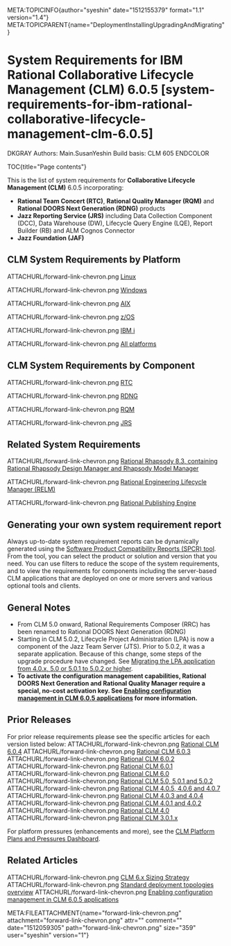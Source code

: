 META:TOPICINFO{author="syeshin" date="1512155379" format="1.1"
version="1.4"}
META:TOPICPARENT{name="DeploymentInstallingUpgradingAndMigrating"}

# System Requirements for IBM Rational Collaborative Lifecycle Management (CLM) 6.0.5 [system-requirements-for-ibm-rational-collaborative-lifecycle-management-clm-6.0.5]

DKGRAY Authors: Main.SusanYeshin Build basis: CLM 605 ENDCOLOR

TOC{title="Page contents"}

This is the list of system requirements for **Collaborative Lifecycle
Management (CLM)** 6.0.5 incorporating:

-   **Rational Team Concert (RTC)**, **Rational Quality Manager (RQM)**
    and **Rational DOORS Next Generation (RDNG)** products
-   **Jazz Reporting Service (JRS)** including Data Collection Component
    (DCC), Data Warehouse (DW), Lifecycle Query Engine (LQE), Report
    Builder (RB) and ALM Cognos Connector
-   **Jazz Foundation (JAF)**

## CLM System Requirements by Platform

ATTACHURL/forward-link-chevron.png
[Linux](https://www.ibm.com/software/reports/compatibility/clarity-reports/report/html/softwareReqsForProduct?deliverableId=94B835E06AFD11E78705946DB597279D&osPlatforms=Linux&duComponentIds=D006|D004|D005|D003|S002|S001&mandatoryCapIds=30|9|24|35|13|132|42|19|16|26|40&optionalCapIds=133|66|135|7|5|12|1|187|136|19|137|27|4)

ATTACHURL/forward-link-chevron.png
[Windows](https://www.ibm.com/software/reports/compatibility/clarity-reports/report/html/softwareReqsForProduct?deliverableId=94B835E06AFD11E78705946DB597279D&osPlatforms=Windows&duComponentIds=D006|D004|D005|D003|S002|S001&mandatoryCapIds=30|9|24|35|13|132|42|19|16|26|40&optionalCapIds=133|66|135|7|5|12|1|187|136|19|137|27|4)

ATTACHURL/forward-link-chevron.png
[AIX](https://www.ibm.com/software/reports/compatibility/clarity-reports/report/html/softwareReqsForProduct?deliverableId=94B835E06AFD11E78705946DB597279D&osPlatforms=AIX&duComponentIds=D006|D004|D005|D003|S002|S001&mandatoryCapIds=30|9|24|35|13|132|42|19|16|26|40&optionalCapIds=133|66|135|7|5|12|1|187|136|19|137|27|4)

ATTACHURL/forward-link-chevron.png
[z/OS](https://www.ibm.com/software/reports/compatibility/clarity-reports/report/html/softwareReqsForProduct?deliverableId=94B835E06AFD11E78705946DB597279D&osPlatforms=z/OS&duComponentIds=D006|D004|D005|D003|S002|S001&mandatoryCapIds=30|9|24|35|13|132|42|19|16|26|40&optionalCapIds=133|66|135|7|5|12|1|187|136|19|137|27|4)

ATTACHURL/forward-link-chevron.png [IBM
i](https://www.ibm.com/software/reports/compatibility/clarity-reports/report/html/softwareReqsForProduct?deliverableId=94B835E06AFD11E78705946DB597279D&osPlatforms=IBM20i&duComponentIds=D006|D004|D005|D003|S002|S001&mandatoryCapIds=30|9|24|35|13|132|42|19|16|26|40&optionalCapIds=133|66|135|7|5|12|1|187|136|19|137|27|4)

ATTACHURL/forward-link-chevron.png [All
platforms](https://www.ibm.com/software/reports/compatibility/clarity-reports/report/html/softwareReqsForProduct?deliverableId=94B835E06AFD11E78705946DB597279D&osPlatforms=AIX|IBM20i|Linux|Mac20OS|Windows|z/OS&duComponentIds=D006|D004|D005|D003|S002|S001&mandatoryCapIds=30|9|24|35|13|132|42|19|16|26|40&optionalCapIds=133|66|135|7|5|12|1|187|136|19|137|27|4)

## CLM System Requirements by Component

ATTACHURL/forward-link-chevron.png
[RTC](https://www.ibm.com/software/reports/compatibility/clarity-reports/report/html/softwareReqsForProduct?deliverableId=E817FFA06CA511E7BF7508284238FC1F&osPlatforms=AIX|IBM20i|Linux|Mac20OS|Windows|z/OS&duComponentIds=D003|D004|D006|D005|S002|S001&mandatoryCapIds=30|9|24|35|13|132|42|19|16|26|40&optionalCapIds=133|135|7|5|12|1|242|187|74|136|19|137|27|4|223)

ATTACHURL/forward-link-chevron.png
[RDNG](https://www.ibm.com/software/reports/compatibility/clarity-reports/report/html/softwareReqsForProduct?deliverableId=8F1CF980933511E7A1A213628837956C&osPlatforms=AIX|IBM20i|Linux|Mac20OS|Windows|z/OS&duComponentIds=D003|S002|S001&mandatoryCapIds=30|9|24|35|13|132|42|19|26|40&optionalCapIds=133|66|135|7|5|12|19|137|27|4)

ATTACHURL/forward-link-chevron.png
[RQM](https://www.ibm.com/software/reports/compatibility/clarity-reports/report/html/softwareReqsForProduct?deliverableId=B4D6CA40933311E7A1A213628837956C&osPlatforms=AIX|IBM20i|Linux|Mac20OS|Windows|z/OS&duComponentIds=D003|S002|S001&mandatoryCapIds=30|9|24|35|13|132|42|19|26|40&optionalCapIds=133|66|135|7|5|12|19|137|27|4)

ATTACHURL/forward-link-chevron.png
[JRS](https://www.ibm.com/software/reports/compatibility/clarity-reports/report/html/softwareReqsForProduct?deliverableId=990F7DD086A311E7A1A213628837956C&osPlatforms=AIX|IBM20i|Linux|Mac20OS|Windows|z/OS&duComponentIds=D003|S001|S004|S002|S005&mandatoryCapIds=30|9|24|35|13|25|26&optionalCapIds=5|242|188|19|137)

## Related System Requirements

ATTACHURL/forward-link-chevron.png [Rational Rhapsody 8.3, containing
Rational Rhapsody Design Manager and Rhapsody Model
Manager](https://www.ibm.com/software/reports/compatibility/clarity-reports/report/html/softwareReqsForProduct?deliverableId=F9F87B40911911E6A121FF7B62CD6B8A&osPlatforms=Linux|Windows&duComponentIds=D002|D005|D003|S001|S004&mandatoryCapIds=30|12|9|24|13|132|42|19|26&optionalCapIds=7|47|1|25|340|188|19)

ATTACHURL/forward-link-chevron.png [Rational Engineering Lifecycle
Manager
(RELM)](https://www.ibm.com/software/reports/compatibility/clarity-reports/report/html/softwareReqsForProduct?deliverableId=1924F69086A811E7B5CB91944BF3C9CF&osPlatforms=AIX|IBM20i|Linux|Mac20OS|Windows|z/OS&duComponentIds=D001|S002&mandatoryCapIds=30|9|24|35|13|25|42|26|40&optionalCapIds=7|22)

ATTACHURL/forward-link-chevron.png [Rational Publishing
Engine](https://www.ibm.com/software/reports/compatibility/clarity-reports/report/html/softwareReqsForProduct?deliverableId=417CD400791611E6865BC3F213DB63F7&osPlatforms=Linux|Windows&duComponentIds=D003|D002|S001|S004&mandatoryCapIds=30|9|24|13|132|42|26&optionalCapIds=125|22|186|223)

## Generating your own system requirement report

Always up-to-date system requirement reports can be dynamically
generated using the [Software Product Compatibility Reports (SPCR)
tool](http://www-969.ibm.com/software/reports/compatibility/clarity/index.html).
From the tool, you can select the product or solution and version that
you need. You can use filters to reduce the scope of the system
requirements, and to view the requirements for components including the
server-based CLM applications that are deployed on one or more servers
and various optional tools and clients.

## General Notes

-   From CLM 5.0 onward, Rational Requirements Composer (RRC) has been
    renamed to Rational DOORS Next Generation (RDNG)
-   Starting in CLM 5.0.2, Lifecycle Project Administration (LPA) is now
    a component of the Jazz Team Server (JTS). Prior to 5.0.2, it was a
    separate application. Because of this change, some steps of the
    upgrade procedure have changed. See [Migrating the LPA application
    from 4.0.x, 5.0 or 5.0.1 to 5.0.2 or
    higher](https://jazz.net/wiki/bin/view/Main/LifecycleProjectAdmin#Migrating_the_LPA_application_to).
-   **To activate the configuration management capabilities, Rational
    DOORS Next Generation and Rational Quality Manager require a
    special, no-cost activation key. See [Enabling configuration
    management in CLM 6.0.5
    applications](https://jazz.net/servlet/clm-cm/request-key?version=6.0.5)
    for more information.**

## Prior Releases

For prior release requirements please see the specific articles for each
version listed below: ATTACHURL/forward-link-chevron.png [Rational CLM
6.0.4](CLMSystemRequirements604) ATTACHURL/forward-link-chevron.png
[Rational CLM 6.0.3](CLMSystemRequirements603)
ATTACHURL/forward-link-chevron.png [Rational CLM
6.0.2](CLMSystemRequirements602) ATTACHURL/forward-link-chevron.png
[Rational CLM 6.0.1](CLMSystemRequirements601)
ATTACHURL/forward-link-chevron.png [Rational CLM
6.0](CLMSystemRequirements60) ATTACHURL/forward-link-chevron.png
[Rational CLM 5.0, 5.0.1 and 5.0.2](CLMSystemRequirements50)
ATTACHURL/forward-link-chevron.png [Rational CLM 4.0.5, 4.0.6 and
4.0.7](CLMSystemRequirements405406) ATTACHURL/forward-link-chevron.png
[Rational CLM 4.0.3 and 4.0.4](CLMSystemRequirements403)
ATTACHURL/forward-link-chevron.png [Rational CLM 4.0.1 and
4.0.2](https://jazz.net/library/article/1109)
ATTACHURL/forward-link-chevron.png [Rational CLM
4.0](https://jazz.net/library/article/811)
ATTACHURL/forward-link-chevron.png [Rational CLM
3.0.1.x](https://jazz.net/library/article/632)

For platform pressures (enhancements and more), see the [CLM Platform
Plans and Pressures
Dashboard](https://jazz.net/jazz/web/projects/Jazz20Collaborative20ALM#action=com.ibm.team.dashboard.viewDashboard&tab=_79).

## Related Articles

ATTACHURL/forward-link-chevron.png [CLM 6.x Sizing
Strategy](CLMSizingStrategy60) ATTACHURL/forward-link-chevron.png
[Standard deployment topologies overview](StandardTopologiesOverview)
ATTACHURL/forward-link-chevron.png [Enabling configuration management in
CLM 6.0.5
applications](https://jazz.net/servlet/clm-cm/request-key?version=6.0.5)

META:FILEATTACHMENT{name="forward-link-chevron.png"
attachment="forward-link-chevron.png" attr="" comment=""
date="1512059305" path="forward-link-chevron.png" size="359"
user="syeshin" version="1"}
